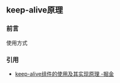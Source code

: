 ## keep-alive原理

### 前言

使用方式

### 引用

- [keep-alive组件的使用及其实现原理 -掘金](https://juejin.im/post/5a08f72ef265da43133ca41f)
